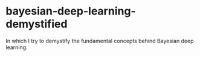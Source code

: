 # bayesian-deep-learning-demystified
In which I try to demystify the fundamental concepts behind Bayesian deep learning.
